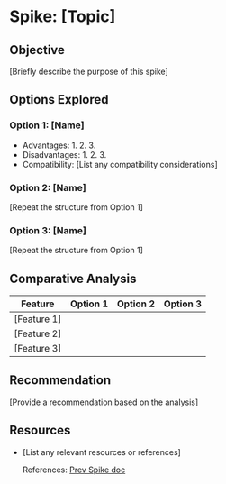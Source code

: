 
# Spike: [Topic]

## Objective

[Briefly describe the purpose of this spike]

## Options Explored

### Option 1: [Name]

- Advantages: 1. 2. 3.
- Disadvantages: 1. 2. 3.
- Compatibility: [List any compatibility considerations]

### Option 2: [Name]

[Repeat the structure from Option 1]

### Option 3: [Name]

[Repeat the structure from Option 1]

## Comparative Analysis

| Feature | Option 1 | Option 2 | Option 3 |
|---------|----------|----------|----------|
| [Feature 1] |  |  |  |
| [Feature 2] |  |  |  |
| [Feature 3] |  |  |  |

## Recommendation

[Provide a recommendation based on the analysis]

## Resources

- [List any relevant resources or references]

  References: [Prev Spike doc](https://typst.app/project/pHJMyIhH8RnUUtByZAWfZt)